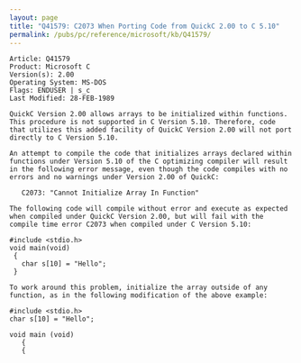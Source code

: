 ```yaml
---
layout: page
title: "Q41579: C2073 When Porting Code from QuickC 2.00 to C 5.10"
permalink: /pubs/pc/reference/microsoft/kb/Q41579/
---
```


	Article: Q41579
	Product: Microsoft C
	Version(s): 2.00
	Operating System: MS-DOS
	Flags: ENDUSER | s_c
	Last Modified: 28-FEB-1989
	
	QuickC Version 2.00 allows arrays to be initialized within functions.
	This procedure is not supported in C Version 5.10. Therefore, code
	that utilizes this added facility of QuickC Version 2.00 will not port
	directly to C Version 5.10.
	
	An attempt to compile the code that initializes arrays declared within
	functions under Version 5.10 of the C optimizing compiler will result
	in the following error message, even though the code compiles with no
	errors and no warnings under Version 2.00 of QuickC:
	
	   C2073: "Cannot Initialize Array In Function"
	
	The following code will compile without error and execute as expected
	when compiled under QuickC Version 2.00, but will fail with the
	compile time error C2073 when compiled under C Version 5.10:
	
	#include <stdio.h>
	void main(void)
	 {
	   char s[10] = "Hello";
	 }
	
	To work around this problem, initialize the array outside of any
	function, as in the following modification of the above example:
	
	#include <stdio.h>
	char s[10] = "Hello";
	
	void main (void)
	   {
	   {
